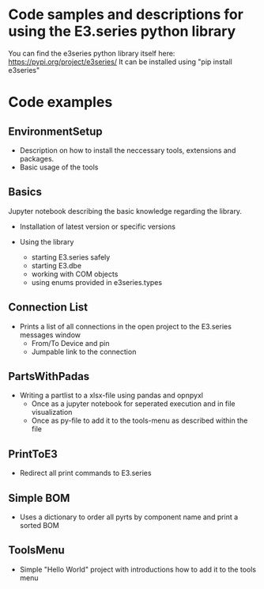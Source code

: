 Code samples and descriptions for using the E3.series python library
====================================================================
You can find the e3series python library itself here: https://pypi.org/project/e3series/
It can be installed using "pip install e3series"

# Code examples

## EnvironmentSetup

- Description on how to install the neccessary tools, extensions and packages.
- Basic usage of the tools

## Basics

Jupyter notebook describing the basic knowledge regarding the library.

- Installation of latest version or specific versions

- Using the library
  -  starting E3.series safely
  -  starting E3.dbe
  -  working with COM objects
  -  using enums provided in e3series.types
 
## Connection List

  - Prints a list of all connections in the open project to the E3.series messages window
    - From/To Device and pin
    - Jumpable link to the connection

## PartsWithPadas

  - Writing a partlist to a xlsx-file using pandas and opnpyxl
    - Once as a jupyter notebook for seperated execution and in file visualization
    - Once as py-file to add it to the tools-menu as described within the file

## PrintToE3

  - Redirect all print commands to E3.series

## Simple BOM

  - Uses a dictionary to order all pyrts by component name and print a sorted BOM

## ToolsMenu

  - Simple "Hello World" project with introductions how to add it to the tools menu